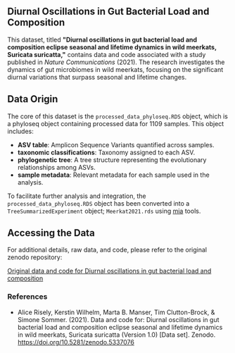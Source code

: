 
## Diurnal Oscillations in Gut Bacterial Load and Composition

This dataset, titled **"Diurnal oscillations in gut bacterial load and composition eclipse seasonal and lifetime dynamics in wild meerkats, Suricata suricatta,"** contains data and code associated with a study published in *Nature Communications* (2021). The research investigates the dynamics of gut microbiomes in wild meerkats, focusing on the significant diurnal variations that surpass seasonal and lifetime changes.

## Data Origin

The core of this dataset is the `processed_data_phyloseq.RDS` object, which is a phyloseq object containing processed data for 1109 samples. This object includes:

- **ASV table**: Amplicon Sequence Variants quantified across samples.
- **taxonomic classifications**: Taxonomy assigned to each ASV.
- **phylogenetic tree**: A tree structure representing the evolutionary relationships among ASVs.
- **sample metadata**: Relevant metadata for each sample used in the analysis.

To facilitate further analysis and integration, the `processed_data_phyloseq.RDS` object has been converted into a `TreeSummarizedExperiment` object; `Meerkat2021.rds` using [mia](https://microbiome.github.io/mia/) tools. 

## Accessing the Data

For additional details, raw data, and code, please refer to the original zenodo repository:

[Original data and code for Diurnal oscillations in gut bacterial load and composition](https://zenodo.org/records/5337076)

### References 

- Alice Risely, Kerstin Wilhelm, Marta B. Manser, Tim Clutton-Brock, & Simone Sommer. (2021). Data and code for: Diurnal oscillations in gut bacterial load and composition eclipse seasonal and lifetime dynamics in wild meerkats, Suricata suricatta (Version 1.0) [Data set]. Zenodo. https://doi.org/10.5281/zenodo.5337076
